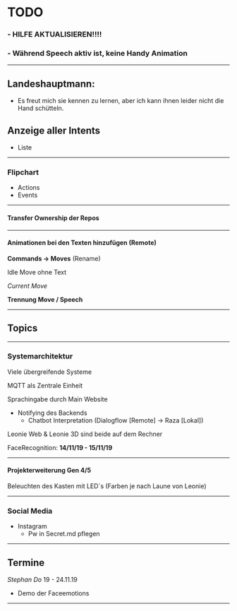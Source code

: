# TODO

### - HILFE AKTUALISIEREN!!!!

### - Während Speech aktiv ist, keine Handy Animation

----

## Landeshauptmann:

- Es freut mich sie kennen zu lernen, aber ich kann ihnen leider nicht die Hand schütteln.

## Anzeige aller Intents

- Liste

---

### Flipchart

- Actions
- Events

----

#### Transfer Ownership der Repos

----

#### Animationen bei den Texten hinzufügen (Remote)

**Commands -> Moves** (Rename)

Idle Move ohne Text

*Current Move*

**Trennung Move / Speech**

----

## Topics

----

### Systemarchitektur

Viele übergreifende Systeme

MQTT als Zentrale Einheit

Sprachingabe durch Main Website

- Notifying des Backends
  - Chatbot Interpretation (Dialogflow [Remote] -> Raza [Lokal])

Leonie Web & Leonie 3D sind beide auf dem Rechner

FaceRecognition: **14/11/19 - 15/11/19**

----

#### Projekterweiterung Gen 4/5

Beleuchten des Kasten mit LED´s (Farben je nach Laune von Leonie)

----

### Social Media

- Instagram
  - Pw in Secret.md pflegen





----

## Termine

*Stephan Do* 19 - 24.11.19

- Demo der Faceemotions

----

